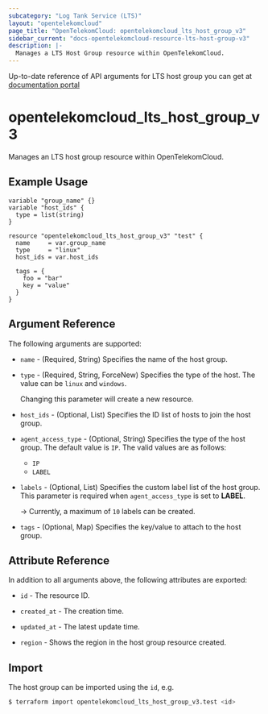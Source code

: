 ```yaml
---
subcategory: "Log Tank Service (LTS)"
layout: "opentelekomcloud"
page_title: "OpenTelekomCloud: opentelekomcloud_lts_host_group_v3"
sidebar_current: "docs-opentelekomcloud-resource-lts-host-group-v3"
description: |-
  Manages a LTS Host Group resource within OpenTelekomCloud.
---
```


Up-to-date reference of API arguments for LTS host group you can get at
[documentation portal](https://docs.otc.t-systems.com/log-tank-service/api-ref/apis/host_group_management/index.html)

# opentelekomcloud_lts_host_group_v3

Manages an LTS host group resource within OpenTelekomCloud.

## Example Usage

```hcl
variable "group_name" {}
variable "host_ids" {
  type = list(string)
}

resource "opentelekomcloud_lts_host_group_v3" "test" {
  name     = var.group_name
  type     = "linux"
  host_ids = var.host_ids

  tags = {
    foo = "bar"
    key = "value"
  }
}
```

## Argument Reference

The following arguments are supported:

* `name` - (Required, String) Specifies the name of the host group.

* `type` - (Required, String, ForceNew) Specifies the type of the host.
  The value can be `linux` and `windows`.

  Changing this parameter will create a new resource.

* `host_ids` - (Optional, List) Specifies the ID list of hosts to join the host group.

* `agent_access_type` - (Optional, String) Specifies the type of the host group.
  The default value is `IP`.
  The valid values are as follows:
  + `IP`
  + `LABEL`

* `labels` - (Optional, List) Specifies the custom label list of the host group.
  This parameter is required when `agent_access_type` is set to **LABEL**.

  -> Currently, a maximum of `10` labels can be created.

* `tags` - (Optional, Map) Specifies the key/value to attach to the host group.

## Attribute Reference

In addition to all arguments above, the following attributes are exported:

* `id` - The resource ID.

* `created_at` - The creation time.

* `updated_at` - The latest update time.

* `region` - Shows the region in the host group resource created.

## Import

The host group can be imported using the `id`, e.g.

```bash
$ terraform import opentelekomcloud_lts_host_group_v3.test <id>
```
